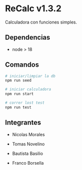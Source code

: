 # ReCalc v1.3.2

Calculadora con funciones simples.

## Dependencias

- node > 18

## Comandos

```bash
# iniciar/limpiar la db
npm run seed

# iniciar calculadora
npm run start

# correr lost test
npm run test
```
## Integrantes

- Nicolas Morales

- Tomas Novelino

- Bautista Basilio

- Franco Borsella

